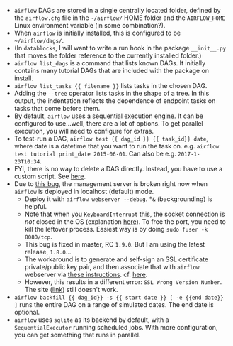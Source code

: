 * `airflow` DAGs are stored in a single centrally located folder, defined by the `airflow.cfg` file in the 
`~/airflow/` HOME folder and the `AIRFLOW_HOME` Linux environment variable (in some combination?).
* When `airflow` is initially installed, this is configured to be `~/airflow/dags/`.
* (In `datablocks`, I will want to write a run hook in the package `__init__.py` that moves the folder reference to 
the currently installed folder.)
* `airflow list_dags` is a command that lists known DAGs. It initially contains many tutorial DAGs that are included 
with the package on install.
* `airflow list_tasks {{ filename }}` lists tasks in the chosen DAG.
* Adding the `--tree` operator lists tasks in the shape of a tree. In this output, the indentation reflects the 
dependence of endpoint tasks on tasks that come before them.
* By default, `airflow` uses a sequential execution engine. It can be configured to use...well, there are a lot of 
options. To get parallel execution, you will need to configure for extras.
* To test-run a DAG, `airflow test {{ dag_id }} {{ task_id}} date`, where date is a datetime that you want to run 
the task on. e.g. `airflow test tutorial print_date 2015-06-01`. Can also be e.g. `2017-1-23T10:34`. 
* FYI, there is no way to delete a DAG directly. Instead, you have to use a custom script. See [here](https://stackoverflow.com/questions/40651783/airflow-how-to-delete-a-dag).
* Due to [this bug](https://issues.apache.org/jira/browse/AIRFLOW-1165), the management server is broken right now 
when `airflow` is deployed in localhost (default) mode.
  * Deploy it with `airflow webserver --debug`. 
  *`&`  (backgrounding) is helpful.
  * Note that when you `KeyboardInterrupt` this, the socket connection is *not* closed in the OS (explanation [here](https://stackoverflow.com/questions/4465959/python-errno-98-address-already-in-use)).
  To free the port, you need to kill the leftover process. Easiest way is by doing `sudo fuser -k 8080/tcp`.
  * This bug is fixed in master, RC `1.9.0`. But I am using the latest release, `1.8.0`...
  * The workaround is to generate and self-sign an SSL certificate private/public key pair, and then associate that 
  with `airflow` webserver via [these instructions](http://airflow.readthedocs.io/en/latest/security.html#ssl). cf. [here](https://issues.apache.org/jira/browse/AIRFLOW-1165). 
  * However, this results in a different error: `SSL Wrong Version Number`. The site ([link](http://localhost:8080/)) 
  still doesn't work.
* `airflow backfill {{ dag_id}} -s {{ start date }} [ -e {{end date}} ]` runs the entire DAG on a range of simulated 
dates. The end date is optional.
* `airflow` uses `sqlite` as its backend by default, with a `SequentialExecutor` running scheduled jobs. With more 
configuration, you can get something that runs in parallel.

